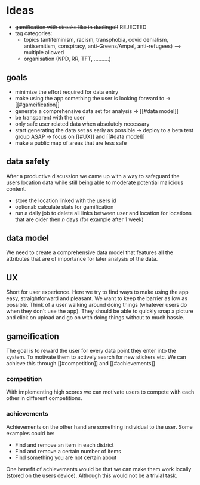 # Ideas

- ~~gamification with streaks like in duolingo!!~~ REJECTED
- tag categories: 
	- topics (antifeminism, racism, transphobia, covid denialism, antisemitism, conspiracy, anti-Greens/Ampel, anti-refugees) --> multiple allowed
	- organisation (NPD, RR, TFT, ..........)
	
## goals

* minimize the effort required for data entry
* make using the app something the user is looking forward to → [[#gameification]]
* generate a comprehensive data set for analysis → [[#data model]]
* be transparent with the user
* only safe user related data when absolutely necessary
* start generating the data set as early as possible → deploy to a beta test group ASAP → focus on [[#UX]] and [[#data model]]
* make a public map of areas that are less safe

## data safety

After a productive discussion we came up with a way to safeguard the users location data while still being able to moderate potential malicious content.

- store the location linked with the users id
- optional: calculate stats for gamification
- run a daily job to delete all links between user and location for locations that are older then *n* days (for example after 1 week)

## data model

We need to create a comprehensive data model that features all the attributes that are of importance for later analysis of the data.

## UX

Short for user experience. Here we try to find ways to make using the app easy, straightforward and pleasant. We want to keep the barrier as low as possible. Think of a user walking around doing things (whatever users do when they don't use the app). They should be able to quickly snap a picture and click on upload and go on with doing things without to much hassle.

## gameification

The goal is to reward the user for every data point they enter into the system.
To motivate them to actively search for new stickers etc. 
We can achieve this through [[#competition]] and [[#achievements]]

### competition
With implementing high scores we can motivate users to compete with each other in different competitions.


### achievements
Achievements on the other hand are something individual to the user.
Some examples could be:
* Find and remove an item in each district
* Find and remove a certain number of items
* Find something you are not certain about

One benefit of achievements would be that we can make them work locally (stored on the users device). Although this would not be a trivial task.
